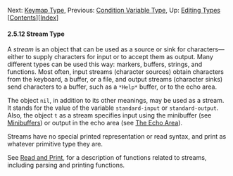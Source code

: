 <!-- This is the GNU Emacs Lisp Reference Manual
corresponding to Emacs version 27.2.

Copyright (C) 1990-1996, 1998-2021 Free Software Foundation,
Inc.

Permission is granted to copy, distribute and/or modify this document
under the terms of the GNU Free Documentation License, Version 1.3 or
any later version published by the Free Software Foundation; with the
Invariant Sections being "GNU General Public License," with the
Front-Cover Texts being "A GNU Manual," and with the Back-Cover
Texts as in (a) below.  A copy of the license is included in the
section entitled "GNU Free Documentation License."

(a) The FSF's Back-Cover Text is: "You have the freedom to copy and
modify this GNU manual.  Buying copies from the FSF supports it in
developing GNU and promoting software freedom." -->

<!-- Created by GNU Texinfo 6.7, http://www.gnu.org/software/texinfo/ -->

Next: [Keymap Type](Keymap-Type.html), Previous: [Condition Variable Type](Condition-Variable-Type.html), Up: [Editing Types](Editing-Types.html)   \[[Contents](index.html#SEC_Contents "Table of contents")]\[[Index](Index.html "Index")]

#### 2.5.12 Stream Type

A *stream* is an object that can be used as a source or sink for characters—either to supply characters for input or to accept them as output. Many different types can be used this way: markers, buffers, strings, and functions. Most often, input streams (character sources) obtain characters from the keyboard, a buffer, or a file, and output streams (character sinks) send characters to a buffer, such as a `*Help*` buffer, or to the echo area.

The object `nil`, in addition to its other meanings, may be used as a stream. It stands for the value of the variable `standard-input` or `standard-output`. Also, the object `t` as a stream specifies input using the minibuffer (see [Minibuffers](Minibuffers.html)) or output in the echo area (see [The Echo Area](The-Echo-Area.html)).

Streams have no special printed representation or read syntax, and print as whatever primitive type they are.

See [Read and Print](Read-and-Print.html), for a description of functions related to streams, including parsing and printing functions.
